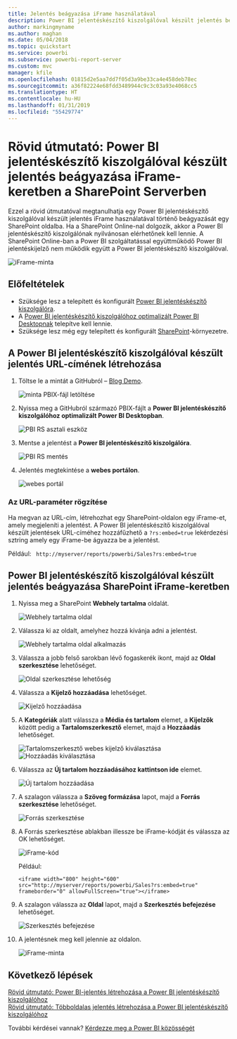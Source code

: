 ```yaml
---
title: Jelentés beágyazása iFrame használatával
description: Power BI jelentéskészítő kiszolgálóval készült jelentés beágyazása iFrame-keretben a SharePoint Serverben
author: markingmyname
ms.author: maghan
ms.date: 05/04/2018
ms.topic: quickstart
ms.service: powerbi
ms.subservice: powerbi-report-server
ms.custom: mvc
manager: kfile
ms.openlocfilehash: 01815d2e5aa7dd7f05d3a9be33ca4e458deb78ec
ms.sourcegitcommit: a36f82224e68fdd3489944c9c3c03a93e4068cc5
ms.translationtype: HT
ms.contentlocale: hu-HU
ms.lasthandoff: 01/31/2019
ms.locfileid: "55429774"
---
```

# <a name="quickstart-embed-a-power-bi-report-server-report-using-an-iframe-in-sharepoint-server"></a>Rövid útmutató: Power BI jelentéskészítő kiszolgálóval készült jelentés beágyazása iFrame-keretben a SharePoint Serverben

Ezzel a rövid útmutatóval megtanulhatja egy Power BI jelentéskészítő kiszolgálóval készült jelentés iFrame használatával történő beágyazását egy SharePoint oldalba. Ha a SharePoint Online-nal dolgozik, akkor a Power BI jelentéskészítő kiszolgálónak nyilvánosan elérhetőnek kell lennie. A SharePoint Online-ban a Power BI szolgáltatással együttműködő Power BI jelentéskijelző nem működik együtt a Power BI jelentéskészítő kiszolgálóval. 

![iFrame-minta](media/quickstart-embed/quickstart_embed_01.png)
## <a name="prerequisites"></a>Előfeltételek
* Szüksége lesz a telepített és konfigurált [Power BI jelentéskészítő kiszolgálóra](https://powerbi.microsoft.com/report-server/).
* A [Power BI jelentéskészítő kiszolgálóhoz optimalizált Power BI Desktopnak](install-powerbi-desktop.md) telepítve kell lennie.
* Szüksége lesz még egy telepített és konfigurált [SharePoint](https://docs.microsoft.com/sharepoint/install/install)-környezetre.

## <a name="creating-the-power-bi-report-server-report-url"></a>A Power BI jelentéskészítő kiszolgálóval készült jelentés URL-címének létrehozása

1. Töltse le a mintát a GitHubról – [Blog Demo](https://github.com/Microsoft/powerbi-desktop-samples).

    ![minta PBIX-fájl letöltése](media/quickstart-embed/quickstart_embed_14.png)

2. Nyissa meg a GitHubról származó PBIX-fájlt a **Power BI jelentéskészítő kiszolgálóhoz optimalizált Power BI Desktopban**.

    ![PBI RS asztali eszköz](media/quickstart-embed/quickstart_embed_02.png)

3. Mentse a jelentést a **Power BI jelentéskészítő kiszolgálóra**. 

    ![PBI RS mentés](media/quickstart-embed/quickstart_embed_03.png)

4. Jelentés megtekintése a **webes portálon**.

    ![webes portál](media/quickstart-embed/quickstart_embed_04.png)

### <a name="capturing-the-url-parameter"></a>Az URL-paraméter rögzítése

Ha megvan az URL-cím, létrehozhat egy SharePoint-oldalon egy iFrame-et, amely megjeleníti a jelentést. A Power BI jelentéskészítő kiszolgálóval készült jelentések URL-címéhez hozzáfűzhető a `?rs:embed=true` lekérdezési sztring amely egy iFrame-be ágyazza be a jelentést. 

   Például:
    ``` 
    http://myserver/reports/powerbi/Sales?rs:embed=true
    ```
## <a name="embedding-a-power-bi-report-server-report-in-a-sharepoint-iframe"></a>Power BI jelentéskészítő kiszolgálóval készült jelentés beágyazása SharePoint iFrame-keretben

1. Nyissa meg a SharePoint **Webhely tartalma** oldalát.

    ![Webhely tartalma oldal](media/quickstart-embed/quickstart_embed_05.png)

2. Válassza ki az oldalt, amelyhez hozzá kívánja adni a jelentést.

    ![Webhely tartalma oldal alkalmazás](media/quickstart-embed/quickstart_embed_06.png)

3. Válassza a jobb felső sarokban lévő fogaskerék ikont, majd az **Oldal szerkesztése** lehetőséget.

    ![Oldal szerkesztése lehetőség](media/quickstart-embed/quickstart_embed_07.png)

4. Válassza a **Kijelző hozzáadása** lehetőséget.

    ![Kijelző hozzáadása](media/quickstart-embed/quickstart_embed_08.png)

5. A **Kategóriák** alatt válassza a **Média és tartalom** elemet, a **Kijelzők** között pedig a **Tartalomszerkesztő** elemet, majd a **Hozzáadás** lehetőséget.

    ![Tartalomszerkesztő webes kijelző kiválasztása](media/quickstart-embed/quickstart_embed_09.png) ![Hozzáadás kiválasztása](media/quickstart-embed/quickstart_embed_091.png)

6. Válassza az **Új tartalom hozzáadásához kattintson ide** elemet.

    ![Új tartalom hozzáadása](media/quickstart-embed/quickstart_embed_10.png)

7. A szalagon válassza a **Szöveg formázása** lapot, majd a **Forrás szerkesztése** lehetőséget.

     ![Forrás szerkesztése](media/quickstart-embed/quickstart_embed_11.png)

8. A Forrás szerkesztése ablakban illessze be iFrame-kódját és válassza az OK lehetőséget.

    ![iFrame-kód](media/quickstart-embed/quickstart_embed_12.png)

     Például:
     ```
     <iframe width="800" height="600" src="http://myserver/reports/powerbi/Sales?rs:embed=true" frameborder="0" allowFullScreen="true"></iframe>
     ```

9. A szalagon válassza az **Oldal** lapot, majd a **Szerkesztés befejezése** lehetőséget.

    ![Szerkesztés befejezése](media/quickstart-embed/quickstart_embed_13.png)

10. A jelentésnek meg kell jelennie az oldalon.

    ![iFrame-minta](media/quickstart-embed/quickstart_embed_01.png)

## <a name="next-steps"></a>Következő lépések

[Rövid útmutató: Power BI-jelentés létrehozása a Power BI jelentéskészítő kiszolgálóhoz](quickstart-create-powerbi-report.md)  
[Rövid útmutató: Többoldalas jelentés létrehozása a Power BI jelentéskészítő kiszolgálóhoz](quickstart-create-paginated-report.md)  

További kérdései vannak? [Kérdezze meg a Power BI közösségét](https://community.powerbi.com/) 